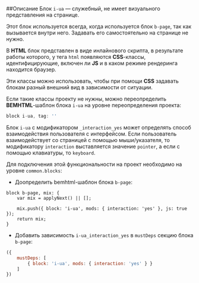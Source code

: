 ##Описание
Блок `i-ua` — служебный, не имеет визуального представления на странице.

Этот блок используется всегда, когда используется блок `b-page`, так как вызывается внутри него. Задавать его самостоятельно на странице не нужно.

В **HTML** блок представлен в виде инлайнового скрипта, в результате работы которого, у тега `html` появляются **CSS**-классы, идентифицирующие, включен ли **JS** и в каком режиме рендеринга находится браузер.

Эти классы можно использовать, чтобы при помощи **CSS** задавать блокам разный внешний вид в зависимости от ситуации.

Если такие классы проекту не нужны, можно переопределить **BEMHTML**-шаблон блока `i-ua` на уровне переопределения проекта:

```js
block i-ua, tag: ''
```

Блок `i-ua` с модификатором `_interaction_yes` может определять способ взаимодействия пользователя с интерфейсом.
Если пользователь взаимодействует со страницей с помощью мыши/указателя, то модификатору `interaction` выставляется значение `pointer`, а если с помощью клавиатуры, то `keyboard`.

Для подключения этой функциональности на проект необходимо на уровне `common.blocks`:

* Доопределить bemhtml-шаблон блока `b-page`:

```
block b-page, mix: {
    var mix = applyNext() || [];

    mix.push({ block: 'i-ua', mods: { interaction: 'yes' }, js: true });
    return mix;
}
```

* Добавить зависимость `i-ua_interaction_yes` в `mustDeps` секцию блока `b-page`:

```js
({
    mustDeps: [
        { block: 'i-ua', mods: { interaction: 'yes' } }
    ]
})
```
